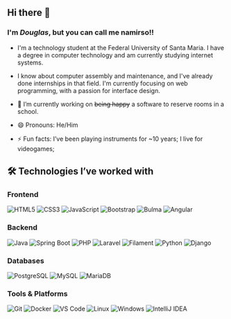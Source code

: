 ## Hi there 👋

### I'm *Douglas*, but you can call me namirso!!

- I'm a technology student at the Federal University of Santa Maria. I have a degree in computer technology and am currently studying internet systems.
- I know about computer assembly and maintenance, and I've already done internships in that field. I'm currently focusing on web programming, with a passion for interface design.

- 🔭 I’m currently working on ~~being happy~~ a software to reserve rooms in a school.

- 😄 Pronouns: He/Him

- ⚡ Fun facts: I’ve been playing instruments for ~10 years; I live for videogames;

## 🛠 Technologies I’ve worked with

### Frontend
![HTML5](https://img.shields.io/badge/HTML5-E34F26?style=flat&logo=html5&logoColor=white) 
![CSS3](https://img.shields.io/badge/CSS3-1572B6?style=flat&logo=css3&logoColor=white) 
![JavaScript](https://img.shields.io/badge/JavaScript-F7DF1E?style=flat&logo=javascript&logoColor=black) 
![Bootstrap](https://img.shields.io/badge/Bootstrap-7952B3?style=flat&logo=bootstrap&logoColor=white) 
![Bulma](https://img.shields.io/badge/Bulma-00D1B2?style=flat&logo=bulma&logoColor=white) 
![Angular](https://img.shields.io/badge/Angular-DD0031?style=flat&logo=angular&logoColor=white)

### Backend
![Java](https://img.shields.io/badge/Java-007396?style=flat&logo=java&logoColor=white) 
![Spring Boot](https://img.shields.io/badge/Spring_Boot-6DB33F?style=flat&logo=spring&logoColor=white) 
![PHP](https://img.shields.io/badge/PHP-777BB4?style=flat&logo=php&logoColor=white) 
![Laravel](https://img.shields.io/badge/Laravel-FC3C3C?style=flat&logo=laravel&logoColor=white) 
![Filament](https://img.shields.io/badge/Filament-FF6F61?style=flat&logoColor=white) 
![Python](https://img.shields.io/badge/Python-3776AB?style=flat&logo=python&logoColor=white) 
![Django](https://img.shields.io/badge/Django-092E20?style=flat&logo=django&logoColor=white)

### Databases
![PostgreSQL](https://img.shields.io/badge/PostgreSQL-336791?style=flat&logo=postgresql&logoColor=white) 
![MySQL](https://img.shields.io/badge/MySQL-4479A1?style=flat&logo=mysql&logoColor=white) 
![MariaDB](https://img.shields.io/badge/MariaDB-003545?style=flat&logo=mariadb&logoColor=white)

### Tools & Platforms
![Git](https://img.shields.io/badge/Git-F05032?style=flat&logo=git&logoColor=white)
![Docker](https://img.shields.io/badge/Docker-2496ED?style=flat&logo=docker&logoColor=white)
![VS Code](https://img.shields.io/badge/VS_Code-007ACC?style=flat&logo=visual-studio-code&logoColor=white)
![Linux](https://img.shields.io/badge/Linux-FCC624?style=flat&logo=linux&logoColor=black)
![Windows](https://img.shields.io/badge/Windows-0078D6?style=flat&logo=windows&logoColor=white)
![IntelliJ IDEA](https://img.shields.io/badge/IntelliJ-000000?style=flat&logo=intellij-idea&logoColor=white)
